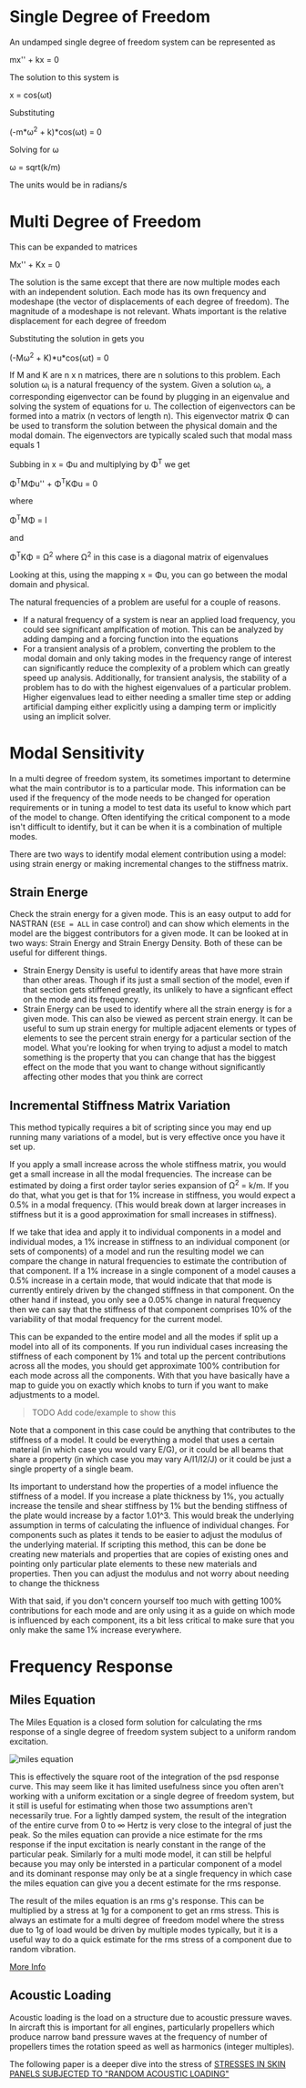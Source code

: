 # Single Degree of Freedom

An undamped single degree of freedom system can be represented as

mx'' + kx = 0

The solution to this system is

x = cos(&omega;t)

Substituting

(-m*&omega;<sup>2</sup> + k)*cos(&omega;t) = 0

Solving for &omega;

&omega; = sqrt(k/m)

The units would be in radians/s

# Multi Degree of Freedom

This can be expanded to matrices

Mx'' + Kx = 0

The solution is the same except that there are now multiple modes each with an
independent solution. Each mode has its own frequency and modeshape (the vector
of displacements of each degree of freedom). The magnitude of a modeshape is not
relevant. Whats important is the relative displacement for each degree of
freedom

Substituting the solution in gets you

(-M&omega;<sup>2</sup> + K)\*u\*cos(&omega;t) = 0

If M and K are n x n matrices, there are n solutions to this problem. Each
solution &omega;<sub>i</sub> is a natural frequency of the system. Given a
solution &omega;<sub>i</sub>, a corresponding eigenvector can be found by
plugging in an eigenvalue and solving the system of equations for u. The
collection of eigenvectors can be formed into a matrix (n vectors of length n).
This eigenvector matrix &Phi; can be used to transform the solution between the
physical domain and the modal domain. The eigenvectors are typically scaled such
that modal mass equals 1

Subbing in x = &Phi;u and multiplying by &Phi;<sup>T</sup> we get

&Phi;<sup>T</sup>M&Phi;u'' + &Phi;<sup>T</sup>K&Phi;u = 0

where

&Phi;<sup>T</sup>M&Phi; = I

and

&Phi;<sup>T</sup>K&Phi; = &Omega;<sup>2</sup> where &Omega;<sup>2</sup> in this
case is a diagonal matrix of eigenvalues

Looking at this, using the mapping x = &Phi;u, you can go between the modal
domain and physical.

The natural frequencies of a problem are useful for a couple of reasons.

- If a natural frequency of a system is near an applied load frequency, you
  could see significant amplfication of motion. This can be analyzed by adding
  damping and a forcing function into the equations
- For a transient analysis of a problem, converting the problem to the modal
  domain and only taking modes in the frequency range of interest can
  significantly reduce the complexity of a problem which can greatly speed up
  analysis. Additionally, for transient analysis, the stability of a problem has
  to do with the highest eigenvalues of a particular problem. Higher eigenvalues
  lead to either needing a smaller time step or adding artificial damping either
  explicitly using a damping term or implicitly using an implicit solver.

# Modal Sensitivity

In a multi degree of freedom system, its sometimes important to determine what
the main contributor is to a particular mode. This information can be used if
the frequency of the mode needs to be changed for operation requirements or in
tuning a model to test data its useful to know which part of the model to
change. Often identifying the critical component to a mode isn't difficult to
identify, but it can be when it is a combination of multiple modes.

There are two ways to identify modal element contribution using a model: using
strain energy or making incremental changes to the stiffness matrix.

## Strain Energe

Check the strain energy for a given mode. This is an easy output to add for
NASTRAN (`ESE = ALL` in case control) and can show which elements in the model
are the biggest contributors for a given mode. It can be looked at in two ways:
Strain Energy and Strain Energy Density. Both of these can be useful for
different things.

- Strain Energy Density is useful to identify areas that have more strain than
  other areas. Though if its just a small section of the model, even if that
  section gets stiffened greatly, its unlikely to have a signficant effect on
  the mode and its frequency.
- Strain Energy can be used to identify where all the strain energy is for a
  given mode. This can also be viewed as percent strain energy. It can be useful
  to sum up strain energy for multiple adjacent elements or types of elements to
  see the percent strain energy for a particular section of the model. What
  you're looking for when trying to adjust a model to match something is the
  property that you can change that has the biggest effect on the mode that you
  want to change without significantly affecting other modes that you think are
  correct

## Incremental Stiffness Matrix Variation

This method typically requires a bit of scripting since you may end up running
many variations of a model, but is very effective once you have it set up.

If you apply a small increase across the whole stiffness matrix, you would get a
small increase in all the modal frequencies. The increase can be estimated by
doing a first order taylor series expansion of &Omega;<sup>2</sup> = k/m. If you
do that, what you get is that for 1% increase in stiffness, you would expect a
0.5% in a modal frequency. (This would break down at larger increases in
stiffness but it is a good approximation for small increases in stiffness).

If we take that idea and apply it to individual components in a model and
individual modes, a 1% increase in stiffness to an individual component (or sets
of components) of a model and run the resulting model we can compare the change
in natural frequencies to estimate the contribution of that component. If a 1%
increase in a single component of a model causes a 0.5% increase in a certain
mode, that would indicate that that mode is currently entirely driven by the
changed stiffness in that component. On the other hand if instead, you only see
a 0.05% change in natural frequency then we can say that the stiffness of that
component comprises 10% of the variability of that modal frequency for the
current model.

This can be expanded to the entire model and all the modes if split up a model
into all of its components. If you run individual cases increasing the stiffness
of each component by 1% and total up the percent contributions across all the
modes, you should get approximate 100% contribution for each mode across all the
components. With that you have basically have a map to guide you on exactly
which knobs to turn if you want to make adjustments to a model.

> TODO Add code/example to show this

Note that a component in this case could be anything that contributes to the
stiffness of a model. It could be everything a model that uses a certain
material (in which case you would vary E/G), or it could be all beams that share
a property (in which case you may vary A/I1/I2/J) or it could be just a single
property of a single beam.

Its important to understand how the properties of a model influence the
stiffness of a model. If you increase a plate thickness by 1%, you actually
increase the tensile and shear stiffness by 1% but the bending stiffness of the
plate would increase by a factor 1.01^3. This would break the underlying
assumption in terms of calculating the influence of individual changes. For
components such as plates it tends to be easier to adjust the modulus of the
underlying material. If scripting this method, this can be done be creating new
materials and properties that are copies of existing ones and pointing only
particular plate elements to these new materials and properties. Then you can
adjust the modulus and not worry about needing to change the thickness

With that said, if you don't concern yourself too much with getting 100%
contributions for each mode and are only using it as a guide on which mode is
influenced by each component, its a bit less critical to make sure that you only
make the same 1% increase everywhere.

# Frequency Response

## Miles Equation

The Miles Equation is a closed form solution for calculating the rms response of
a single degree of freedom system subject to a uniform random excitation.

![miles equation](miles.png)

This is effectively the square root of the integration of the psd response
curve. This may seem like it has limited usefulness since you often aren't
working with a uniform excitation or a single degree of freedom system, but it
still is useful for estimating when those two assumptions aren't necessarily
true. For a lightly damped system, the result of the integration of the entire
curve from 0 to &infin; Hertz is very close to the integral of just the peak. So
the miles equation can provide a nice estimate for the rms response if the input
excitation is nearly constant in the range of the particular peak. Similarly for
a multi mode model, it can still be helpful because you may only be intersted in
a particular component of a model and its dominant response may only be at a
single frequency in which case the miles equation can give you a decent estimate
for the rms response.

The result of the miles equation is an rms g's response. This can be multiplied
by a stress at 1g for a component to get an rms stress. This is always an
estimate for a multi degree of freedom model where the stress due to 1g of load
would be driven by multiple modes typically, but it is a useful way to do a
quick estimate for the rms stress of a component due to random vibration.

[More Info](https://femci.gsfc.nasa.gov/workshop/2001/posters/simmons/Simmons_MilesEquation.pdf)

## Acoustic Loading

Acoustic loading is the load on a structure due to acoustic pressure waves. In
aircraft this is important for all engines, particularly propellers which
produce narrow band pressure waves at the frequency of number of propellers
times the rotation speed as well as harmonics (integer multiples).

The following paper is a deeper dive into the stress of
[STRESSES IN SKIN PANELS SUBJECTED TO "RANDOM ACOUSTIC LOADING"](https://apps.dtic.mil/dtic/tr/fulltext/u2/658846.pdf)
